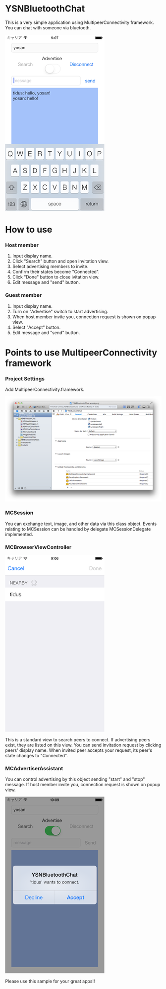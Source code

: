 YSNBluetoothChat
================

This is a very simple application using MultipeerConnectivity framework.
You can chat with someone via bluetooth.

![Application Screen](./screenshots/application_screen.png "Application Screen")

# How to use

### Host member

1. Input display name.
2. Click "Search" button and open invitation view.
3. Select advertising members to invite.
4. Confirm their states become "Connected".
5. Click "Done" button to close ivitation view.
6. Edit message and "send" button.

### Guest member

1. Input display name.
2. Turn on "Advertise" switch to start advertising.
3. When host member invite you, connection request is shown on popup view.
4. Select "Accept" button.
5. Edit message and "send" button.


# Points to use MultipeerConnectivity framework

### Project Settings

Add MultipeerConnectivity.framework.

![Xcode Settings](./screenshots/add_multipeerconnectivityframework.png "Xcode Settings")

### MCSession

You can exchange text, image, and other data via this class object.
Events relating to MCSession can be handled by delegate MCSessionDelegate implemented.

### MCBrowserViewController

![MCBrowserViewController](./screenshots/browser_screen.png "MCBrowserViewController")

This is a standard view to search peers to connect.
If advertising peers exist, they are listed on this view.
You can send invitation request by clicking peers' display name.
When invited peer accepts your request, its peer's state changes to "Connected".

### MCAdvertiserAssistant

You can control advertising by this object sending "start" and "stop" message.
If host member invite you, connection request is shown on popup view.

![MCAdvertiserAssistant](./screenshots/request_popup.png "MCAdvertiserAssistant")

Please use this sample for your great apps!!
